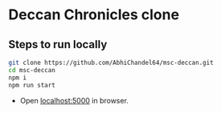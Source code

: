 # Deccan Chronicles clone

## Steps to run locally
```sh
git clone https://github.com/AbhiChandel64/msc-deccan.git
cd msc-deccan
npm i
npm run start
```
- Open [localhost:5000](http://localhost:5000) in browser.
